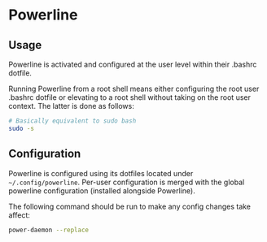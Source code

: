 # Powerline

## Usage

Powerline is activated and configured at the user level within their .bashrc dotfile.

Running Powerline from a root shell means either configuring the root user .bashrc dotfile or elevating to a root shell without taking on the root user context. The latter is done as follows:

```sh
# Basically equivalent to sudo bash
sudo -s
```

## Configuration

Powerline is configured using its dotfiles located under `~/.config/powerline`. Per-user configuration is merged with the global powerline configuration (installed alongside Powerline).

The following command should be run to make any config changes take affect:

```sh
power-daemon --replace
```
